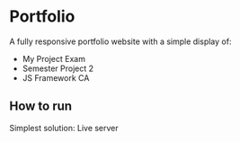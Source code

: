 # Portfolio 

A fully responsive portfolio website with a simple display of:

- My Project Exam
- Semester Project 2
- JS Framework CA


## How to run

Simplest solution: Live server
